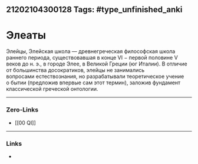 21202104300128
Tags: #type_unfinished_anki 
---
# Элеаты

Элейцы, Элейская школа — древнегреческая философская школа раннего периода, существовавшая в конце VI − первой половине V веков до н. э., в городе Элее, в Великой Греции (юг Италии). В отличие от большинства досократиков, элейцы не занимались вопросами естествознания, но разрабатывали теоретическое учение о бытии (предложив впервые сам этот термин), заложив фундамент классической греческой онтологии.

---
### Zero-Links
- [[00 QI]]
---
### Links
-